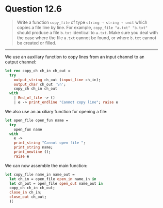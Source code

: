 # Question 12.6

> Write a function `copy_file` of type `string → string → unit` which copies a file line by line.
> For example, `copy_file "a.txt" "b.txt"` should produce a file `b.txt` identical to `a.txt`.
> Make sure you deal with the case where the file `a.txt` cannot be found, or where `b.txt` cannot be created or filled.

---

We use an auxiliary function to copy lines from an input channel to an output channel:
```ocaml
let rec copy_ch ch_in ch_out =
  try
    output_string ch_out (input_line ch_in);
    output_char ch_out '\n';
    copy_ch ch_in ch_out
  with
    | End_of_file -> ()
    | e -> print_endline "Cannot copy line"; raise e
```
We also use an auxiliary function for opening a file:
```ocaml
let open_file open_fun name =
  try
    open_fun name
  with
    e ->
    print_string "Cannot open file ";
    print_string name;
    print_newline ();
    raise e
```

We can now assemble the main function:
```ocaml
let copy_file name_in name_out =
  let ch_in = open_file open_in name_in in
  let ch_out = open_file open_out name_out in
  copy_ch ch_in ch_out;
  close_in ch_in;
  close_out ch_out;
  ()
```
